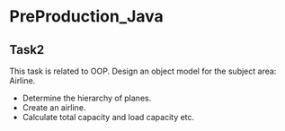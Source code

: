 # PreProduction_Java

## Task2

This task is related to  OOP.
Design an object model for the subject area: Airline. 
- Determine the hierarchy of planes. 
- Create an airline. 
- Calculate total capacity and load capacity etc.
